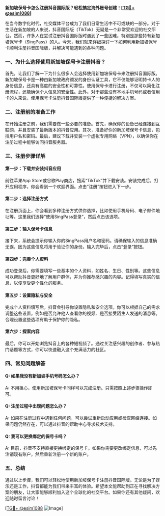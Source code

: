 **新加坡保号卡怎么注册抖音国际版？轻松搞定海外账号创建！[[TG💪+ @esim1088](https://t.me/s/esim1088)]**

在当今数字化时代，社交媒体平台成为了我们日常生活中不可或缺的一部分。对于生活在新加坡的人来说，抖音国际版（TikTok）无疑是一个非常受欢迎的社交平台。然而，许多人在尝试注册抖音国际版时遇到了一些困难，特别是那些持有新加坡保号卡（SingPass）的人。今天，我们就来详细探讨一下如何利用新加坡保号卡顺利注册抖音国际版，并解决可能遇到的各种问题。

### 一、为什么选择使用新加坡保号卡注册抖音？

首先，让我们了解一下为什么很多人会选择使用新加坡保号卡来注册抖音国际版。新加坡保号卡是一种由新加坡政府颁发的身份认证工具，它不仅能够证明持卡人的身份信息，还具有高度的安全性和可靠性。使用保号卡进行注册，不仅可以简化注册流程，还能确保个人信息的安全性。此外，对于那些没有本地手机号码或者信用卡的人来说，使用保号卡注册抖音国际版提供了一种便捷的解决方案。

### 二、注册前的准备工作

在开始注册之前，我们需要做一些必要的准备。首先，确保你的设备已经连接到互联网，并且安装了最新版本的抖音应用。其次，准备好你的新加坡保号卡信息，包括用户名和密码。最后，建议下载并安装一个虚拟专用网络（VPN），以确保你在注册过程中能够访问抖音服务器。

### 三、注册步骤详解

#### 第一步：下载并安装抖音应用

前往苹果App Store或谷歌Play商店，搜索“TikTok”并下载安装。安装完成后，打开应用程序，你会看到一个欢迎界面。点击“注册”按钮进入下一步。

#### 第二步：选择注册方式

在注册页面上，你会看到多种注册方式供你选择，比如使用手机号码、电子邮件地址等。这里我们选择“使用SingPass登录”，然后点击该选项。

#### 第三步：输入保号卡信息

接下来，系统会提示你输入你的SingPass用户名和密码。请确保输入的信息准确无误，因为这些信息将用于验证你的身份。输入完毕后，点击“登录”按钮。

#### 第四步：完善个人资料

成功登录后，你需要填写一些基本的个人资料，如姓名、生日、性别等。这些信息可以帮助抖音更好地了解用户群体，并为你推荐感兴趣的内容。记得填写真实的信息，以便享受更个性化的服务。

#### 第五步：设置隐私与安全

完成个人资料填写后，抖音会引导你设置隐私和安全选项。你可以根据自己的需求调整这些设置，例如是否允许他人查看你的视频、是否接受陌生人发送的消息等。合理设置这些选项有助于保护你的隐私。

#### 第六步：探索内容

最后，你可以开始浏览抖音上的各种短视频了。通过关注感兴趣的创作者、参与热门话题等方式，你可以快速融入这个充满活力的社区。

### 四、常见问题解答

#### Q: 如果我没有新加坡手机号码怎么办？
A: 不用担心，使用新加坡保号卡同样可以完成注册。只需按照上述步骤操作即可。

#### Q: 注册过程中出现问题怎么办？
A: 如果在注册过程中遇到任何问题，可以尝试重新启动应用或检查网络连接。如果问题仍然存在，可以通过抖音的帮助中心寻求技术支持。

#### Q: 我可以更换绑定的保号卡吗？
A: 目前，抖音不支持直接更换绑定的保号卡。如果你需要更改绑定信息，可以先注销现有账户，然后重新注册一个新的账户。

### 五、总结

通过以上步骤，我们可以轻松地使用新加坡保号卡注册抖音国际版。无论是为了娱乐还是工作，抖音都能为我们带来丰富的体验。希望本文能帮助到正在寻找解决方案的朋友，让大家能够顺利加入这个全球化的社交平台。如果你还有其他疑问，欢迎随时留言讨论！

[[TG💪+ @esim1088](https://t.me/s/esim1088) ![Image](https://i.postimg.cc/4NQfJmqS/Snipaste-2025-05-13-00-14-12.png)]